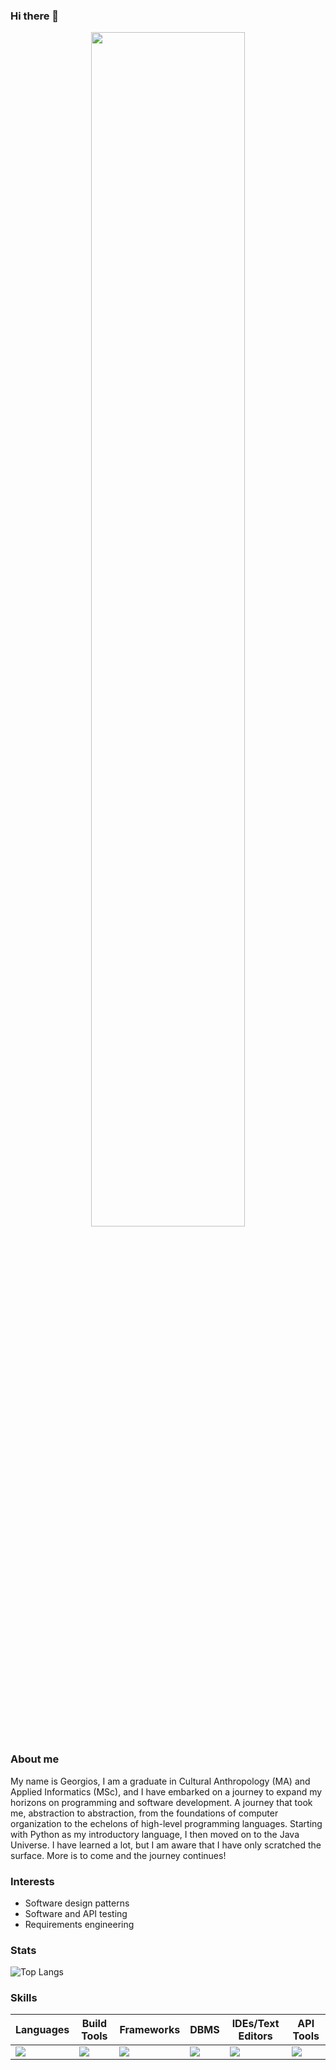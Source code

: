 ### Hi there 👋

<p align="center">
  <a href="https://image.lexica.art/full_webp/3ccff4a8-fb6e-47e6-80a3-1e58211d7ec0">
    <img width="70%" src="https://image.lexica.art/full_webp/3ccff4a8-fb6e-47e6-80a3-1e58211d7ec0" />
  </a>
</p>

### About me

My name is Georgios, I am a graduate in Cultural Anthropology (MA) and Applied Informatics (MSc), and I have embarked on a journey to expand my horizons on programming and software development. A journey that took me, abstraction to abstraction, from the foundations of computer organization to the echelons of high-level programming languages. Starting with Python as my introductory language, I then moved on to the Java Universe. I have learned a lot, but I am aware that I have only scratched the surface. More is to come and the journey continues!


### Interests

* Software design patterns
* Software and API testing
* Requirements engineering

### Stats

 ![Top Langs](https://github-readme-stats.vercel.app/api/top-langs/?username=geozi&hide_progress=true)

### Skills

| Languages | Build Tools | Frameworks | DBMS | IDEs/Text Editors | API Tools |
| ---------- | ---------- | ---------- | ---------- | ---------- | ---------- |
| <img src="https://skillicons.dev/icons?i=java,javascript,typescript,python&theme=light" /> | <img src="https://skillicons.dev/icons?i=gradle,maven&theme=light" /> | <img src="https://skillicons.dev/icons?i=spring,bootstrap,angular&theme=light" /> | <img src="https://skillicons.dev/icons?i=mysql,mongo&theme=light" /> | <img src="https://skillicons.dev/icons?i=idea,eclipse,vscode&theme=light" /> | <img src="https://skillicons.dev/icons?i=postman" /> |


